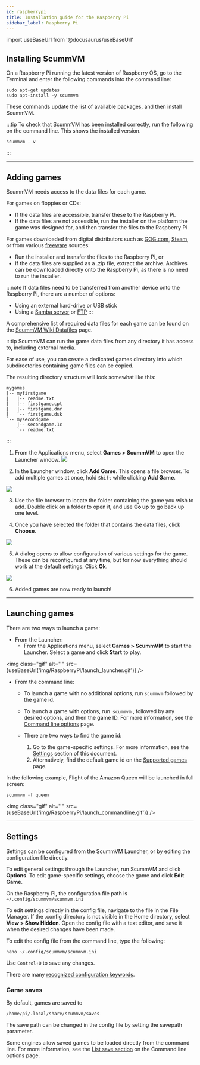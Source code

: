 ```yaml
---
id: raspberrypi
title: Installation guide for the Raspberry Pi
sidebar_label: Raspberry Pi
---
```


import useBaseUrl from '@docusaurus/useBaseUrl'

## Installing ScummVM

On a Raspberry Pi running the latest version of Raspberry OS, go to the Terminal and enter the following commands into the command line:
```
sudo apt-get updates
sudo apt-install -y scummvm
```
These commands update the list of available packages, and then install ScummVM.

:::tip
To check that ScummVM has been installed correctly, run the following on the command line. This shows the installed version. 
```
scummvm - v
```
:::

---
## Adding games

ScummVM needs access to the data files for each game.

For games on floppies or CDs:
- If the data files are accessible, transfer these to the Raspberry Pi. 
- If the data files are not accessible, run the installer on the platform the game was designed for, and then transfer the files to the Raspberry Pi.

For games downloaded from digital distributors such as [GOG.com](gog.com), [Steam](https://store.steampowered.com), or from various [freeware](https://wiki.scummvm.org/index.php?title=Where_to_get_the_games#Freeware_Games) sources:
- Run the installer and transfer the files to the Raspberry Pi, or
- If the data files are supplied as a .zip file, extract the archive. Archives can be downloaded directly onto the Raspberry Pi, as there is no need to run the installer. 

:::note
If data files need to be transferred from another device onto the Raspberry Pi, there are a number of options:
- Using an external hard-drive or USB stick
- Using a [Samba server](https://pimylifeup.com/raspberry-pi-samba/) or  [FTP](https://www.raspberrypi.org/documentation/remote-access/ftp.md)
:::

A comprehensive list of required data files for each game can be found on the [ScummVM Wiki Datafiles](https://wiki.scummvm.org/index.php?title=Datafiles) page.


:::tip
ScummVM can run the game data files from any directory it has access to, including external media. 

For ease of use, you can create a dedicated games directory into which subdirectories containing game files can be copied. 

The resulting directory structure will look somewhat like this:

````
mygames
|-- myfirstgame
|   |-- readme.txt
|   |-- firstgame.cpt
|   |-- firstgame.dnr
|   `-- firstgame.dsk
`-- mysecondgame
    |-- secondgame.1c
    `-- readme.txt
````
::: 


1. From the Applications menu, select **Games&nbsp;>&nbsp;ScummVM** to open the Launcher window.
![](/img/RaspberryPi/launch_scummvm_rpi.jpg)

2. In the Launcher window, click **Add Game**. This opens a file browser. To add multiple games at once, hold ```Shift``` while clicking **Add Game**.

![](/img/RaspberryPi/blank_launcher_rpi.jpg)

3. Use the file browser to locate the folder containing the game you wish to add. Double click on a folder to open it, and use **Go up** to go back up one level. 


4. Once you have selected the folder that contains the data files, click **Choose**. 

![](/img/RaspberryPi/adding_games_rpi.jpg)


5.  A dialog opens to allow configuration of various settings for the game. These can be reconfigured at any time, but for now everything should work at the default settings. Click **Ok**. 

![](/img/RaspberryPi/game_info_rpi.jpg)


6. Added games are now ready to launch!

---

## Launching games

There are two ways to launch a game:

- From the Launcher: 
	-	From the Applications menu, select **Games&nbsp;>&nbsp;ScummVM** to start the Launcher. Select a game and click **Start** to play. 

<img
  class="gif" 
  alt=" "
  src={useBaseUrl('img/RaspberryPi/launch_launcher.gif')}
/>

- From the command line: 
  * To launch a game with no additional options, run ```scummvm``` followed by the game id.   
  * To launch a game with options, run``` scummvm``` , followed by any desired options, and then the game ID. For more information, see the [Command line options](/advanced/command_line) page.

  * There are two ways to find the game id:
     1. Go to the game-specific settings. For more information, see the [Settings](#config) section of this document. 
     2. Alternatively, find the default game id on the [Supported games](/about/supported_games) page. 
 

In the following example, Flight of the Amazon Queen will be launched in full screen:

```
scummvm -f queen
```

<img
  class="gif" 
  alt=" "
  src={useBaseUrl('img/RaspberryPi/launch_commandline.gif')}
/>

---

## Settings <a id="config"></a>

Settings can be configured from the ScummVM Launcher, or by editing the configuration file directly. 

To edit general settings through the Launcher, run ScummVM and click **Options**. To edit game-specific settings, choose the game and click **Edit Game**.

On the Raspberry Pi, the configuration file path is ```~/.config/scummvm/scummvm.ini```

To edit settings directly in the config file, navigate to the file in the File Manager. If the .config directory is not visible in the Home directory, select **View&nbsp;>&nbsp;Show Hidden**. Open the config file with a text editor, and save it when the desired changes have been made. 

To edit the config file from the command line, type the following:
````
nano ~/.config/scummvm/scummvm.ini 
````
Use ```Control+O``` to save any changes. 

There are many [recognized configuration keywords](configuration.md).

### Game saves

By default, games are saved to
````
/home/pi/.local/share/scummvm/saves
````

The save path can be changed in the config file by setting the savepath parameter.

Some engines allow saved games to be loaded directly from the command line. For more information, see the [List save section](/advanced/command_line#list_save) on the Command line options page. 